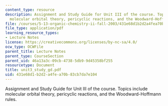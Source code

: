 ```yaml
---
content_type: resource
description: Assignment and Study Guide for Unit III of the course. Topics include
  molecular orbital theory, pericyclic reactions, and the Woodward-Hoffmann rules.
file: /courses/5-13-organic-chemistry-ii-fall-2003/431e68d1b2d2a4fea70b83cb7da7e104_unit3_study_gd.pdf
file_type: application/pdf
learning_resource_types:
- Lecture Notes
license: https://creativecommons.org/licenses/by-nc-sa/4.0/
ocw_type: OCWFile
parent_title: Lecture Notes
parent_type: CourseSection
parent_uid: 46a13a3c-09cb-4738-5db9-9d45358bf255
resourcetype: Document
title: unit3_study_gd.pdf
uid: 431e68d1-b2d2-a4fe-a70b-83cb7da7e104
---
```

Assignment and Study Guide for Unit III of the course. Topics include molecular orbital theory, pericyclic reactions, and the Woodward-Hoffmann rules.